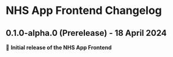 # NHS App Frontend Changelog

## 0.1.0-alpha.0 (Prerelease) - 18 April 2024

:tada: **Initial release of the NHS App Frontend**
